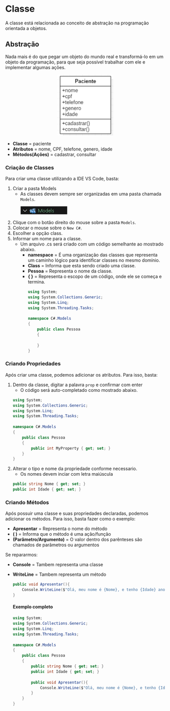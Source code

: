 # Classe

A classe está relacionada ao conceito de abstração na programação orientada a objetos.

## Abstração

Nada mais é do que pegar um objeto do mundo real e transformá-lo em um objeto da programação, para que seja possível trabalhar com ele e implementar algumas ações.

<p align="center">
  <img alt="TeEstrutura de pastas projeto console C#" src="./img/modelo_de_negocio.jpg">
</p>

* **Classe** = paciente
* **Atributos** = nome, CPF, telefone, genero, idade
* **Métodos(Ações)** = cadastrar, consultar

### Criação de Classes

Para criar uma classe utilizando a IDE VS Code, basta:

1. Criar a pasta Models
    * As classes devem sempre ser organizadas em uma pasta chamada ``Models``.
        <p align="left">
        <img alt="TeEstrutura de pastas projeto console C#" src="./img/models.jpg">
        </p>
2. Clique com o botão direito do mouse sobre a pasta ``Models``.
3. Colocar o mouse sobre o ``New C#``.
4. Escolher a opção class.
5. Informar um nome para a classe.
    * Um arquivo .cs será criado com um código semelhante ao mostrado abaixo.
        * **namespace** = É uma organização das classes que representa um caminho lógico para identificar classes no mesmo domínio.
        * **Class** = Informa que esta sendo criado uma classe.
        * **Pessoa** = Representa o nome da classe.
        * **{ }** = Representa o escopo de um código, onde ele se começa e termina.
            ```c#
            using System;
            using System.Collections.Generic;
            using System.Linq;
            using System.Threading.Tasks;

            namespace C#.Models
            {
                public class Pessoa
                {
                    
                }
            }
            ```

### Criando Propriedades

Após criar uma classe, podemos adicionar os atributos. Para isso, basta:

1. Dentro da classe, digitar a palavra ``prop`` e confirmar com enter
    * O código será auto-completado como mostrado abaixo.
    ```c#
    using System;
    using System.Collections.Generic;
    using System.Linq;
    using System.Threading.Tasks;

    namespace C#.Models
    {
        public class Pessoa
        {
            public int MyProperty { get; set; }
        }
    }
    ```
2. Alterar o tipo e nome da propriedade conforme necessario.
    * Os nomes devem inciar com letra maiúscula
    ```c#
    public string Nome { get; set; }
    public int Idade { get; set; }
    ```

### Criando Métodos

Após possuir uma classe e suas propriedades declaradas, podemos adicionar os métodos. Para isso, basta fazer como o exemplo:

* **Apresentar** = Representa o nome do método
* **( )** = Informa que o método é uma ação/função
* **(Parâmetro/Argumento)** = O valor dentro dos parênteses são chamados de parâmetros ou argumentos

Se repararmos:

* **Console** = Tambem representa uma classe
* **WriteLine** = Tambem representa um método

    ```c#
    public void Apresentar(){
        Console.WriteLine($"Olá, meu nome é {Nome}, e tenho {Idade} anos")
    }
    ```

    #### Exemplo completo

    ```c#
    using System;
    using System.Collections.Generic;
    using System.Linq;
    using System.Threading.Tasks;

    namespace C#.Models
    {
        public class Pessoa
        {
            public string Nome { get; set; }
            public int Idade { get; set; }

            public void Apresentar(){
                Console.WriteLine($"Olá, meu nome é {Nome}, e tenho {Idade} anos")
            }
        }
    }
    ```